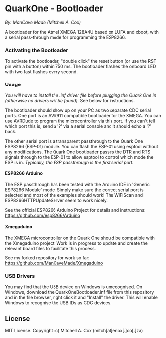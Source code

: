 # QuarkOne - Bootloader
*By: ManCave Made (Mitchell A. Cox)*

A bootloader for the Atmel XMEGA 128A4U based on LUFA and xboot, with a serial pass-through mode for programming the ESP8266.

### Activating the Bootloader

To activate the bootloader, "double click" the reset button (or use the RST pin with a button) within 750 ms. The bootloader flashes the onboard LED with two fast flashes every second. 

### Usage

*You will have to install the .inf driver file before plugging the Quark One in (otherwise no drivers will be found).* See below for instructions.

The bootloader should show up on your PC as two separate CDC serial ports. One port is an AVR911 compatible bootloader for the XMEGA. You can use AVRDude to program the microcontroller via this port. If you can't tell which port this is, send a '?' via a serial console and it should echo a '?' back.

The other serial port is a transparent passthrough to the Quark One ESP8266 (ESP-01) module. You can flash the ESP-01 using esptool without any modifications. The Quark One bootloader passes the DTR and RTS signals through to the ESP-01 to allow esptool to control which mode the ESP is in. *Typically, the ESP passthrough is the first serial port.*

#### ESP8266 Arduino

The ESP passthrough has been tested with the Arduino IDE in 'Generic ESP8266 Module' mode. Simply make sure the correct serial port is selected and most of the examples should work! The WiFiScan and ESP8266HTTPUpdateServer seem to work nicely.

See the official ESP8266 Arduino Project for details and instructions: https://github.com/esp8266/Arduino

#### Xmegaduino

The XMEGA microcontroller on the Quark One should be compatible with the Xmegaduino project. Work is in progress to update and create the relevant board files to facilitate this process. 

See my forked repository for work so far: https://github.com/ManCaveMade/Xmegaduino


### USB Drivers
You may find that the USB device on Windows is unrecognised. On Windows, download the QuarkOneBootloader.inf file from this repository and in the file browser, right click it and "Install" the driver. This will enable Windows to recognise the USB IDs as CDC devices.

## License

MIT License. Copyright (c) Mitchell A. Cox (mitch[at]enox[.]co[.]za)
